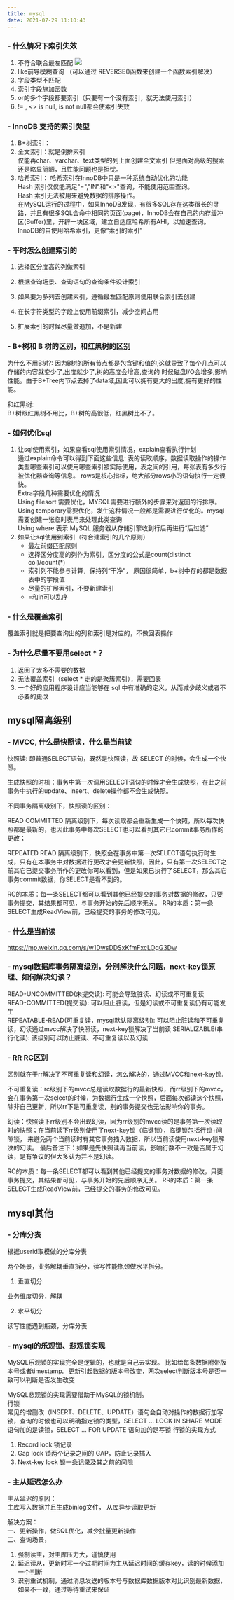 ```yaml
---
title: mysql
date: 2021-07-29 11:10:43
---
```


<!-- toc -->


### - 什么情况下索引失效

1. 不符合联合最左匹配
![](https://ipic-1252327316.cos.ap-beijing.myqcloud.com/image/v2-7f20eb4512b782ac973c60b0d15cb3fc_hd.jpg)
2. like前导模糊查询 （可以通过 REVERSE()函数来创建一个函数索引解决）
3. 字段类型不匹配
4. 索引字段施加函数
5. or的多个字段都要索引（只要有一个没有索引，就无法使用索引）
6. != , <> is null, is not null都会使索引失效

### - InnoDB 支持的索引类型

1. B+树索引：  
2. 全文索引：就是倒排索引    
仅能再char、varchar、text类型的列上面创建全文索引
但是面对高级的搜索还是略显简陋，且性能问题也是担忧。  
3. 哈希索引：
   哈希索引在InnoDB中只是一种系统自动优化的功能   
   Hash 索引仅仅能满足"=","IN"和"<>"查询，不能使用范围查询。   
   Hash 索引无法被用来避免数据的排序操作。     
   在MySQL运行的过程中，如果InnoDB发现，有很多SQL存在这类很长的寻路，并且有很多SQL会命中相同的页面(page)，InnoDB会在自己的内存缓冲区(Buffer)里，开辟一块区域，建立自适应哈希所有AHI，以加速查询。InnoDB的自使用哈希索引，更像“索引的索引”  

### - 平时怎么创建索引的

1. 选择区分度高的列做索引

2. 根据查询场景、查询语句的查询条件设计索引

3. 如果要为多列去创建索引，遵循最左匹配原则使用联合索引去创建

4. 在长字符类型的字段上使用前缀索引，减少空间占用

5. 扩展索引的时候尽量做追加，不是新建

### - B+树和 B 树的区别，和红黑树的区别

为什么不用B树?:
因为B树的所有节点都是包含键和值的,这就导致了每个几点可以存储的内容就变少了,出度就少了,树的高度会增高,查询的 时候磁盘I/O会增多,影响性能。由于B+Tree内节点去掉了data域,因此可以拥有更大的出度,拥有更好的性能。

和红黑树:   
B+树跟红黑树不用比，B+树的高很低，红黑树比不了。

### - 如何优化sql  

1. 让sql使用索引，如果查看sql使用索引情况，explain查看执行计划       
通过explain命令可以得到下面这些信息: 表的读取顺序，数据读取操作的操作类型哪些索引可以使用哪些索引被实际使用，表之间的引用，每张表有多少行被优化器查询等信息。 rows是核心指标，绝大部分rows小的语句执行一定很快。  
Extra字段几种需要优化的情况  
Using filesort 需要优化，MYSQL需要进行额外的步骤来对返回的行排序。   
Using temporary需要优化，发生这种情况一般都是需要进行优化的。mysql需要创建一张临时表用来处理此类查询  
Using where 表示 MySQL 服务器从存储引擎收到行后再进行“后过滤”
2. 如果让sql使用到索引（符合建索引的几个原则）
   - 最左前缀匹配原则
   - 选择区分度高的列作为索引，区分度的公式是count(distinct col)/count(*)
   - 索引列不能参与计算，保持列“干净”， 原因很简单，b+树中存的都是数据表中的字段值
   - 尽量的扩展索引，不要新建索引
   - =和in可以乱序

### - 什么是覆盖索引  

覆盖索引就是把要查询出的列和索引是对应的，不做回表操作

### - 为什么尽量不要用select *？

1. 返回了太多不需要的数据
2. 无法覆盖索引（select * 走的是聚簇索引），需要回表
3. 一个好的应用程序设计应当能够在 sql 中有准确的定义，从而减少歧义或者不必要的更改

## mysql隔离级别

### - MVCC, 什么是快照读，什么是当前读

快照读: 即普通SELECT语句，既然是快照读，故 SELECT 的时候，会生成一个快照。

生成快照的时机：事务中第一次调用SELECT语句的时候才会生成快照，在此之前事务中执行的update、insert、delete操作都不会生成快照。   

不同事务隔离级别下，快照读的区别：    

READ COMMITTED 隔离级别下，每次读取都会重新生成一个快照，所以每次快照都是最新的，也因此事务中每次SELECT也可以看到其它已commit事务所作的更改；

REPEATED READ 隔离级别下，快照会在事务中第一次SELECT语句执行时生成，只有在本事务中对数据进行更改才会更新快照，因此，只有第一次SELECT之前其它已提交事务所作的更改你可以看到，但是如果已执行了SELECT，那么其它事务commit数据，你SELECT是看不到的。

RC的本质：每一条SELECT都可以看到其他已经提交的事务对数据的修改，只要事务提交，其结果都可见，与事务开始的先后顺序无关。
RR的本质：第一条SELECT生成ReadView前，已经提交的事务的修改可见。

### - 什么是当前读

https://mp.weixin.qq.com/s/w1DwsDDSxKfmFxcLOgG3Dw


### - mysql数据库事务隔离级别，分別解決什么问题，next-key锁原理、如何解决幻读？

READ-UNCOMMITTED(未提交读): 可能会导致脏读、幻读或不可重复读  
READ-COMMITTED(提交读): 可以阻止脏读，但是幻读或不可重复读仍有可能发生  
REPEATABLE-READ(可重复读，mysql默认隔离级别): 可以阻止脏读和不可重复读，幻读通过mvcc解决了快照读，next-key锁解决了当前读
SERIALIZABLE(串行化读): 该级别可以防止脏读、不可重复读以及幻读

### - RR RC区别

区别就在于rr解决了不可重复读和幻读，怎么解决的，通过MVCC和next-key锁.    

不可重复读：rc级别下的mvcc总是读取数据行的最新快照，而rr级别下的mvcc，会在事务第一次select的时候，为数据行生成一个快照，后面每次都读这个快照，除非自己更新，所以rr下是可重复读，别的事务提交也无法影响你的事务。   

幻读：快照读下rr级别不会出现幻读，因为rr级别的mvcc读的是事务第一次读取时的快照；在当前读下rr级别使用了next-key锁（临键锁），临键锁包括行锁+间隙锁， 来避免两个当前读时有其它事务插入数据，所以当前读使用next-key锁解决的幻读。 最后备注下：如果是先快照读再当前读，影响行数不一致是否属于幻读，是有争议的但大多认为并不是幻读。   

RC的本质：每一条SELECT都可以看到其他已经提交的事务对数据的修改，只要事务提交，其结果都可见，与事务开始的先后顺序无关。
RR的本质：第一条SELECT生成ReadView前，已经提交的事务的修改可见。


## mysql其他

### - 分库分表

根据userid取模做的分库分表

两个场景，业务解耦垂直拆分，读写性能瓶颈做水平拆分。

1. 垂直切分

业务维度切分，解耦

2. 水平切分

读写性能遇到瓶颈，分库分表


### - mysql的乐观锁、悲观锁实现
MySQL乐观锁的实现完全是逻辑的，也就是自己去实现。 比如给每条数据附带版本号或者timestamp。更新引起数据的版本号改变，两次select判断版本号是否一致可以判断是否发生改变

MySQL悲观锁的实现需要借助于MySQL的锁机制。  
行锁  
常见的增删改（INSERT、DELETE、UPDATE）语句会自动对操作的数据行加写锁，查询的时候也可以明确指定锁的类型，SELECT … LOCK IN SHARE MODE 语句加的是读锁，SELECT … FOR UPDATE 语句加的是写锁
行锁的实现方式
1) Record lock  锁记录 
2) Gap lock  锁两个记录之间的 GAP，防止记录插入
3) Next-key lock  锁一条记录及其之前的间隙


### - 主从延迟怎么办

主从延迟的原因：   
主库写入数据并且生成binlog文件， 从库异步读取更新   

解决方案：    
一、更新操作，做SQL优化，减少批量更新操作   
二、查询场景，   
   1. 强制读主，对主库压力大，谨慎使用   
   2. 延迟读从，更新时写一个过期时间为主从延迟时间的缓存key，读的时候添加一个判断   
   3. 识别重试机制，通过消息发送的版本号与数据库数据版本对比识别最新数据，如果不一致，通过等待重试来保证   
